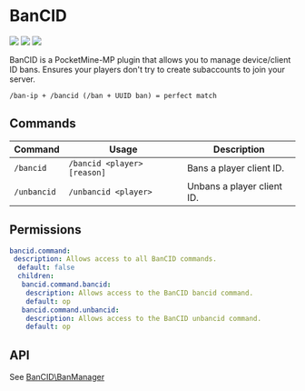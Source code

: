 # BanCID
![](http://isitmaintained.com/badge/resolution/kenygamer/BanCID.svg)
![](https://img.shields.io/github/release/kenygamer/BanCID/all.svg)
![](https://img.shields.io/github/downloads/kenygamer/BanCID/total.svg)

BanCID is a PocketMine-MP plugin that allows you to manage device/client ID bans. Ensures your players don't try to create subaccounts to join your server.
```
/ban-ip + /bancid (/ban + UUID ban) = perfect match
```
## Commands
| Command | Usage | Description |
| ------- | ----- | ----------- |
| `/bancid` | `/bancid <player> [reason]` | Bans a player client ID. |
| `/unbancid` | `/unbancid <player>` | Unbans a player client ID. |
## Permissions
```yml
bancid.command:
 description: Allows access to all BanCID commands.
  default: false
  children:
   bancid.command.bancid:
    description: Allows access to the BanCID bancid command.
    default: op
   bancid.command.unbancid:
    description: Allows access to the BanCID unbancid command.
    default: op
```
## API
See [BanCID\BanManager](https://github.com/kenygamer/BanCID/blob/master/src/BanCID/BanManager.php)
